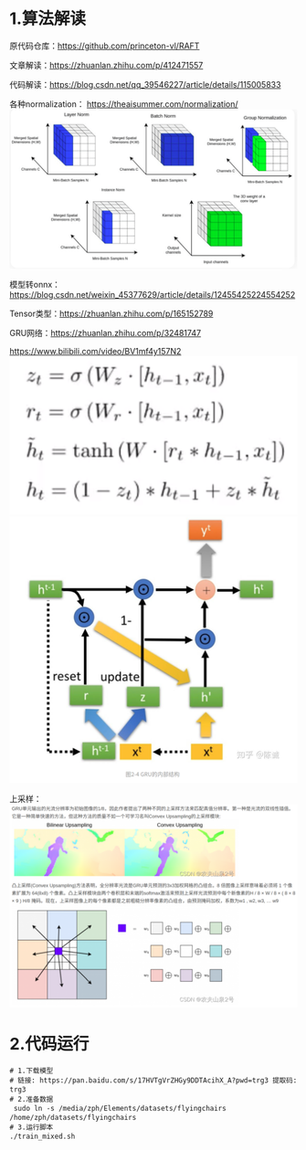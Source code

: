 # 1.算法解读

原代码仓库：https://github.com/princeton-vl/RAFT

文章解读：https://zhuanlan.zhihu.com/p/412471557

代码解读：https://blog.csdn.net/qq_39546227/article/details/115005833

各种normalization： https://theaisummer.com/normalization/
![img.png](img.png)

模型转onnx：https://blog.csdn.net/weixin_45377629/article/details/12455425224554252

Tensor类型：https://zhuanlan.zhihu.com/p/165152789

GRU网络：https://zhuanlan.zhihu.com/p/32481747

https://www.bilibili.com/video/BV1mf4y157N2
![img_1.png](img_1.png)
![img_2.png](img_2.png)

上采样：
![img_3.png](img_3.png)

# 2.代码运行



```shell
# 1.下载模型
# 链接: https://pan.baidu.com/s/17HVTgVrZHGy9DDTAcihX_A?pwd=trg3 提取码: trg3 
# 2.准备数据
 sudo ln -s /media/zph/Elements/datasets/flyingchairs /home/zph/datasets/flyingchairs
# 3.运行脚本
./train_mixed.sh

```



